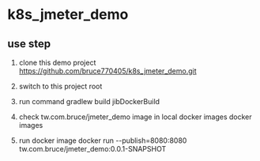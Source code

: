 # k8s_jmeter_demo

## use step 
1. clone this demo project
    https://github.com/bruce770405/k8s_jmeter_demo.git

2. switch to this project root

3. run command
    gradlew build jibDockerBuild

4. check tw.com.bruce/jmeter_demo image in local docker images
    docker images

5. run docker image
    docker run --publish=8080:8080 tw.com.bruce/jmeter_demo:0.0.1-SNAPSHOT
